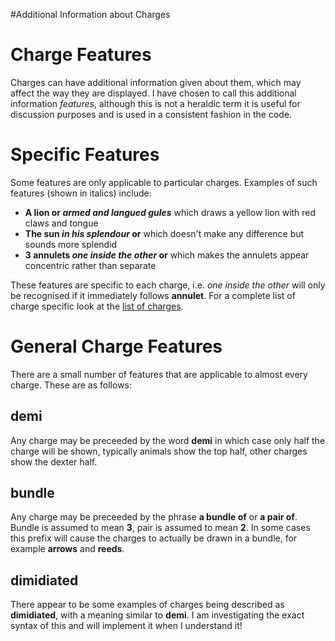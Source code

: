 #Additional Information about Charges
# Charge Features #

Charges can have additional information given about them, which may affect the way they
are displayed. I have chosen to call this additional information _features_, although
this is not a heraldic term it is useful for discussion purposes and is used in a
consistent fashion in the code.

# Specific Features #

Some features are only applicable to particular charges.
Examples of such features (shown in italics) include:

  * **A lion or _armed and langued gules_** which draws a yellow lion with red claws and tongue
  * **The sun _in his splendour_ or** which doesn't make any difference but sounds more splendid
  * **3 annulets _one inside the other_ or** which makes the annulets appear concentric rather than separate

These features are specific to each charge, i.e. _one inside the other_ will only be
recognised if it immediately follows **annulet**. For a complete list of charge specific
look at the [list of charges](ChargeList.md).

# General Charge Features #

There are a small number of features that are applicable to almost every charge. These are
as follows:

## demi ##

Any charge may be preceeded by the word **demi** in which case only half the charge will
be shown, typically animals show the top half, other charges show the dexter half.

## bundle ##

Any charge may be preceeded by the phrase **a bundle of** or **a pair of**. Bundle is assumed
to mean **3**, pair is assumed to mean **2**. In some cases this prefix will cause the
charges to actually be drawn in a bundle, for example **arrows** and **reeds**.

## dimidiated ##

There appear to be some examples of charges being described as **dimidiated**, with a
meaning similar to **demi**. I am investigating the exact syntax of this and will
implement it when I understand it!